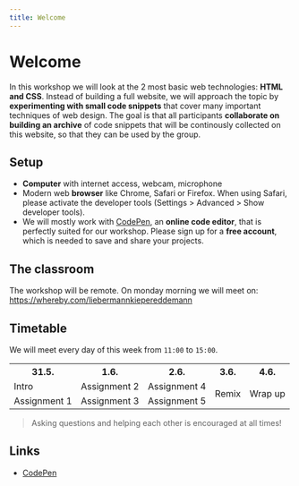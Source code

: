 ```yaml
---
title: Welcome
---
```


# Welcome

In this workshop we will look at the 2 most basic web technologies: **HTML and CSS**. Instead of building a full website, we will approach the topic by **experimenting with small code snippets** that cover many important techniques of web design.
The goal is that all participants **collaborate on building an archive** of code snippets that will be continously collected on this website, so that they can be used by the group.

## Setup
- **Computer** with internet access, webcam, microphone
- Modern web **browser** like Chrome, Safari or Firefox. When using Safari, please activate the developer tools (Settings > Advanced > Show developer tools).
- We will mostly work with [CodePen](https://codepen.io), an **online code editor**, that is perfectly suited for our workshop. Please sign up for a **free account**, which is needed to save and share your projects.

## The classroom
The workshop will be remote. On monday morning we will meet on:
https://whereby.com/liebermannkiepereddemann

## Timetable
We will meet every day of this week from `11:00` to `15:00`.

<table>
    <tr class="mono">
        <th>31.5.</th>
        <th>1.6.</th>
        <th>2.6.</th>
        <th>3.6.</th>
        <th>4.6.</th>
    </tr>
    <tr>
        <td>Intro</td>
        <td>Assignment 2</td>
        <td>Assignment 4</td>
        <td rowspan="2">Remix</td>
        <td rowspan="2">Wrap up</td>
    </tr>
    <tr>
        <td>Assignment 1</td>
        <td>Assignment 3</td>
        <td>Assignment 5</td>
    </tr>
</table>

> Asking questions and helping each other is encouraged at all times!

## Links
- [CodePen](https://codepen.io)
